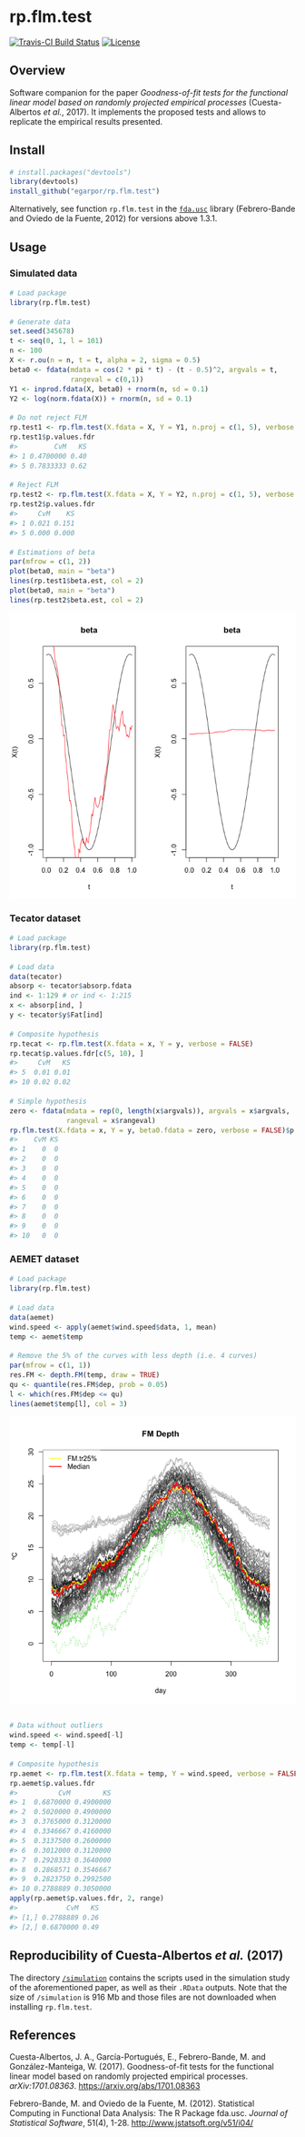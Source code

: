 <!-- README.md is generated from README.Rmd. Please edit that file -->
rp.flm.test
===========

[![Travis-CI Build Status](https://travis-ci.org/egarpor/rp.flm.test.svg?branch=master)](https://travis-ci.org/egarpor/rp.flm.test) [![License](https://img.shields.io/badge/license-GPL%20v3-blue.svg)](https://www.gnu.org/licenses/gpl-3.0)

Overview
--------

Software companion for the paper *Goodness-of-fit tests for the functional linear model based on randomly projected empirical processes* (Cuesta-Albertos *et al.*, 2017). It implements the proposed tests and allows to replicate the empirical results presented.

Install
-------

``` r
# install.packages("devtools")
library(devtools)
install_github("egarpor/rp.flm.test")
```

Alternatively, see function `rp.flm.test` in the [`fda.usc`](http://cran.r-project.org/web/packages/fda.usc/) library (Febrero-Bande and Oviedo de la Fuente, 2012) for versions above 1.3.1.

Usage
-----

### Simulated data

``` r
# Load package
library(rp.flm.test)

# Generate data
set.seed(345678)
t <- seq(0, 1, l = 101)
n <- 100
X <- r.ou(n = n, t = t, alpha = 2, sigma = 0.5)
beta0 <- fdata(mdata = cos(2 * pi * t) - (t - 0.5)^2, argvals = t,
               rangeval = c(0,1))
Y1 <- inprod.fdata(X, beta0) + rnorm(n, sd = 0.1)
Y2 <- log(norm.fdata(X)) + rnorm(n, sd = 0.1)

# Do not reject FLM
rp.test1 <- rp.flm.test(X.fdata = X, Y = Y1, n.proj = c(1, 5), verbose = FALSE)
rp.test1$p.values.fdr
#>         CvM   KS
#> 1 0.4700000 0.40
#> 5 0.7833333 0.62

# Reject FLM
rp.test2 <- rp.flm.test(X.fdata = X, Y = Y2, n.proj = c(1, 5), verbose = FALSE)
rp.test2$p.values.fdr
#>     CvM    KS
#> 1 0.021 0.151
#> 5 0.000 0.000

# Estimations of beta
par(mfrow = c(1, 2))
plot(beta0, main = "beta")
lines(rp.test1$beta.est, col = 2)
plot(beta0, main = "beta")
lines(rp.test2$beta.est, col = 2)
```

<img src="README/README-simulated-1.png" style="display: block; margin: auto;" />

### Tecator dataset

``` r
# Load package
library(rp.flm.test)

# Load data
data(tecator)
absorp <- tecator$absorp.fdata
ind <- 1:129 # or ind <- 1:215
x <- absorp[ind, ]
y <- tecator$y$Fat[ind]

# Composite hypothesis
rp.tecat <- rp.flm.test(X.fdata = x, Y = y, verbose = FALSE)
rp.tecat$p.values.fdr[c(5, 10), ]
#>     CvM   KS
#> 5  0.01 0.01
#> 10 0.02 0.02

# Simple hypothesis
zero <- fdata(mdata = rep(0, length(x$argvals)), argvals = x$argvals,
              rangeval = x$rangeval)
rp.flm.test(X.fdata = x, Y = y, beta0.fdata = zero, verbose = FALSE)$p.values.fdr
#>    CvM KS
#> 1    0  0
#> 2    0  0
#> 3    0  0
#> 4    0  0
#> 5    0  0
#> 6    0  0
#> 7    0  0
#> 8    0  0
#> 9    0  0
#> 10   0  0
```

### AEMET dataset

``` r
# Load package
library(rp.flm.test)

# Load data
data(aemet)
wind.speed <- apply(aemet$wind.speed$data, 1, mean)
temp <- aemet$temp

# Remove the 5% of the curves with less depth (i.e. 4 curves)
par(mfrow = c(1, 1))
res.FM <- depth.FM(temp, draw = TRUE)
qu <- quantile(res.FM$dep, prob = 0.05)
l <- which(res.FM$dep <= qu)
lines(aemet$temp[l], col = 3)
```

<img src="README/README-aemet-1.png" style="display: block; margin: auto;" />

``` r

# Data without outliers
wind.speed <- wind.speed[-l]
temp <- temp[-l]

# Composite hypothesis
rp.aemet <- rp.flm.test(X.fdata = temp, Y = wind.speed, verbose = FALSE)
rp.aemet$p.values.fdr
#>          CvM        KS
#> 1  0.6870000 0.4900000
#> 2  0.5020000 0.4900000
#> 3  0.3765000 0.3120000
#> 4  0.3346667 0.4160000
#> 5  0.3137500 0.2600000
#> 6  0.3012000 0.3120000
#> 7  0.2928333 0.3640000
#> 8  0.2868571 0.3546667
#> 9  0.2823750 0.2992500
#> 10 0.2788889 0.3050000
apply(rp.aemet$p.values.fdr, 2, range)
#>            CvM   KS
#> [1,] 0.2788889 0.26
#> [2,] 0.6870000 0.49
```

Reproducibility of Cuesta-Albertos *et al.* (2017)
--------------------------------------------------

The directory [`/simulation`](https://github.com/egarpor/rp.flm.test/tree/master/simulation) contains the scripts used in the simulation study of the aforementioned paper, as well as their `.RData` outputs. Note that the size of `/simulation` is 916 Mb and those files are not downloaded when installing `rp.flm.test`.

References
----------

Cuesta-Albertos, J. A., García-Portugués, E., Febrero-Bande, M. and González-Manteiga, W. (2017). Goodness-of-fit tests for the functional linear model based on randomly projected empirical processes. *arXiv:1701.08363*. <https://arxiv.org/abs/1701.08363>

Febrero-Bande, M. and Oviedo de la Fuente, M. (2012). Statistical Computing in Functional Data Analysis: The R Package fda.usc. *Journal of Statistical Software*, 51(4), 1-28. <http://www.jstatsoft.org/v51/i04/>
